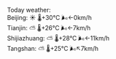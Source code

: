 Today weather:  
Beijing: ☀️ 🌡️+30°C 🌬️←0km/h  
Tianjin: ⛅️  🌡️+26°C 🌬️←7km/h  
Shijiazhuang: ⛅️  🌡️+28°C 🌬️←11km/h  
Tangshan: ⛅️  🌡️+25°C 🌬️↖7km/h  
